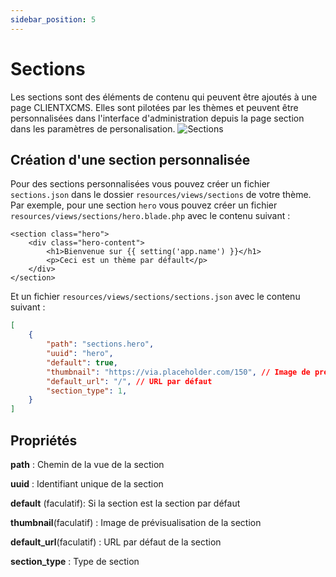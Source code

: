 ```yaml
---
sidebar_position: 5
---
```

# Sections
Les sections sont des éléments de contenu qui peuvent être ajoutés à une page CLIENTXCMS. Elles sont pilotées par les thèmes et peuvent être personnalisées dans l'interface d'administration depuis la page section dans les paramètres de personalisation.
![Sections](/img/next_gen/developpers/themes/section_admin.png)

## Création d'une section personnalisée
Pour des sections personnalisées vous pouvez créer un fichier `sections.json` dans le dossier `resources/views/sections` de votre thème. Par exemple, pour une section `hero` vous pouvez créer un fichier `resources/views/sections/hero.blade.php` avec le contenu suivant :
```blade
<section class="hero">
    <div class="hero-content">
        <h1>Bienvenue sur {{ setting('app.name') }}</h1>
        <p>Ceci est un thème par défault</p>
    </div>
</section>
```
Et un fichier `resources/views/sections/sections.json` avec le contenu suivant :
```json
[
    {
        "path": "sections.hero",
        "uuid": "hero",
        "default": true,
        "thumbnail": "https://via.placeholder.com/150", // Image de prévisualisation hébergée
        "default_url": "/", // URL par défaut
        "section_type": 1,
    }
]
```
## Propriétés

**path** : Chemin de la vue de la section

**uuid** : Identifiant unique de la section

**default** (faculatif): Si la section est la section par défaut

**thumbnail**(faculatif) : Image de prévisualisation de la section

**default_url**(faculatif) : URL par défaut de la section

**section_type** : Type de section


